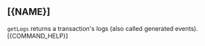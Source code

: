 ## [{NAME}]

`getLogs` returns a transaction's logs (also called generated events).
[{COMMAND_HELP}]
